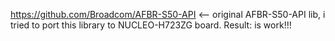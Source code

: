 https://github.com/Broadcom/AFBR-S50-API <-- original AFBR-S50-API lib, i tried to port this library to NUCLEO-H723ZG board. Result: is work!!!
